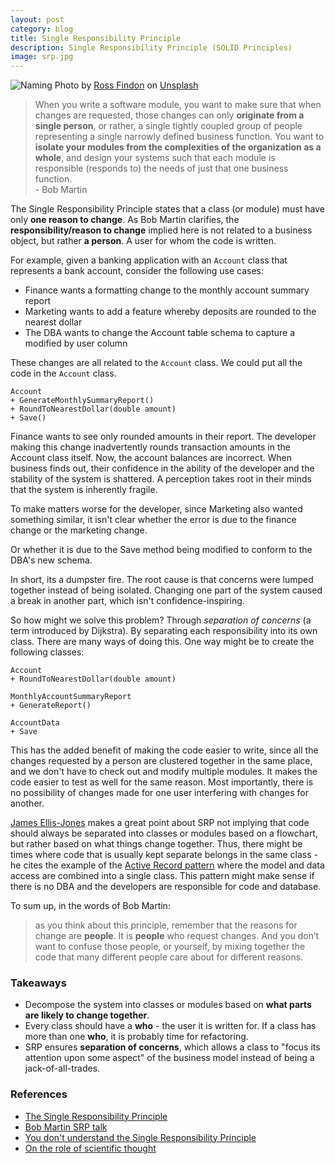 ```yaml
---
layout: post
category: blog
title: Single Responsibility Principle
description: Single Responsibility Principle (SOLID Principles)
image: srp.jpg
---
```


![Naming](../../../img/srp.jpg)
<span class="credit">Photo by <a href="https://unsplash.com/@rossf?utm_source=unsplash&amp;utm_medium=referral&amp;utm_content=creditCopyText">Ross Findon</a> on <a href="https://unsplash.com/s/photos/change?utm_source=unsplash&amp;utm_medium=referral&amp;utm_content=creditCopyText">Unsplash</a></span>

> When you write a software module, you want to make sure that when changes are requested, those changes can only **originate from a single person**, or rather, a single tightly coupled group of people representing a single narrowly defined business function. You want to **isolate your modules from the complexities of the organization as a whole**, and design your systems such that each module is responsible (responds to) the needs of just that one business function.
<br>- Bob Martin

The Single Responsibility Principle states that a class (or module) must have only **one reason to change**.  As Bob Martin clarifies, the **responsibility/reason to change** implied here is not related to a business object, but rather **a person**. A user for whom the code is written. 

For example, given a banking application with an `Account` class that represents a bank account, consider the following use cases:
- Finance wants a formatting change to the monthly account summary report
- Marketing wants to add a feature whereby deposits are rounded to the nearest dollar
- The DBA wants to change the Account table schema to capture a modified by user column

These changes are all related to the `Account` class. We could put all the code in the `Account` class. 

```
Account
+ GenerateMonthlySummaryReport()
+ RoundToNearestDollar(double amount)
+ Save()
```

Finance wants to see only rounded amounts in their report. The developer making this change inadvertently rounds transaction amounts in the Account class itself. Now, the account balances are incorrect. When business finds out, their confidence in the ability of the developer and the stability of the system is shattered. A perception takes root in their minds that the system is inherently fragile. 

To make matters worse for the developer, since Marketing also wanted something similar, it isn't clear whether the error is due to the finance change or the marketing change. 

Or whether it is due to the Save method being modified to conform to the DBA's new schema.

In short, its a dumpster fire. The root cause is that concerns were lumped together instead of being isolated. Changing one part of the system caused a break in another part, which isn't confidence-inspiring.

So how might we solve this problem? Through *separation of concerns* (a term introduced by Dijkstra). By separating each responsibility into its own class. There are many ways of doing this. One way might be to create the following classes:
```
Account
+ RoundToNearestDollar(double amount)

MonthlyAccountSummaryReport
+ GenerateReport()

AccountData
+ Save
```

This has the added benefit of making the code easier to write, since all the changes requested by a person are clustered together in the same place, and we don't have to check out and modify multiple modules. It makes the code easier to test as well for the same reason. Most importantly, there is no possibility of changes made for one user interfering with changes for another.

[James Ellis-Jones](https://hackernoon.com/you-dont-understand-the-single-responsibility-principle-abfdd005b137) makes a great point about SRP not implying that code should always be separated into classes or modules based on a flowchart, but rather based on what things change together. Thus, there might be times where code that is usually kept separate belongs in the same class - he cites the example of the [Active Record pattern](https://www.martinfowler.com/eaaCatalog/activeRecord.html) where the model and data access are combined into a single class. This pattern might make sense if there is no DBA and the developers are responsible for code and database.     

To sum up, in the words of Bob Martin:
> as you think about this principle, remember that the reasons for change are **people**. It is **people** who request changes. And you don’t want to confuse those people, or yourself, by mixing together the code that many different people care about for different reasons.


### Takeaways
- Decompose the system into classes or modules based on **what parts are likely to change together**.
- Every class should have a **who** - the user it is written for. If a class has more than one **who**, it is probably time for refactoring.
- SRP ensures **separation of concerns**, which allows a class to "focus its attention upon some aspect" of the business model instead of being a jack-of-all-trades.

### References
- [The Single Responsibility Principle](https://blog.cleancoder.com/uncle-bob/2014/05/08/SingleReponsibilityPrinciple.html)
- [Bob Martin SRP talk](https://www.youtube.com/watch?v=Gt0M_OHKhQE)
- [You don't understand the Single Responsibility Principle](https://hackernoon.com/you-dont-understand-the-single-responsibility-principle-abfdd005b137)
- [On the role of scientific thought](https://www.cs.utexas.edu/users/EWD/transcriptions/EWD04xx/EWD447.html)